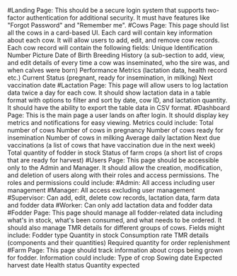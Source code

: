 #Landing Page: This should be a secure login system that supports two-factor authentication for additional security. It must have features like "Forgot Password" and "Remember me".
#Cows Page: This page should list all the cows in a card-based UI. Each card will contain key information about each cow. It will allow users to add, edit, and remove cow records. Each cow record will contain the following fields:
Unique Identification Number
Picture
Date of Birth
Breeding History (a sub-section to add, view, and edit details of every time a cow was inseminated, who the sire was, and when calves were born)
Performance Metrics (lactation data, health record etc.)
Current Status (pregnant, ready for insemination, in milking)
Next vaccination date
#Lactation Page: This page will allow users to log lactation data twice a day for each cow. It should show lactation data in a table format with options to filter and sort by date, cow ID, and lactation quantity. It should have the ability to export the table data in CSV format.
#Dashboard Page: This is the main page a user lands on after login. It should display key metrics and notifications for easy viewing. Metrics could include:
Total number of cows
Number of cows in pregnancy
Number of cows ready for insemination
Number of cows in milking
Average daily lactation
Next due vaccinations (a list of cows that have vaccination due in the next week)
Total quantity of fodder in stock
Status of farm crops (a short list of crops that are ready for harvest)
#Users Page: This page should be accessible only to the Admin and Manager. It should allow the creation, modification, and deletion of users along with their roles and access permissions. The roles and permissions could include:
#Admin: All access including user management
#Manager: All access excluding user management
#Supervisor: Can add, edit, delete cow records, lactation data, farm data and fodder data
#Worker: Can only add lactation data and fodder data
#Fodder Page: This page should manage all fodder-related data including what's in stock, what's been consumed, and what needs to be ordered. It should also manage TMR details for different groups of cows. Fields might include:
Fodder type
Quantity in stock
Consumption rate
TMR details (components and their quantities)
Required quantity for order replenishment
#Farm Page: This page should track information about crops being grown for fodder. Information could include:
Type of crop
Sowing date
Expected harvest date
Health status
Quantity expected
